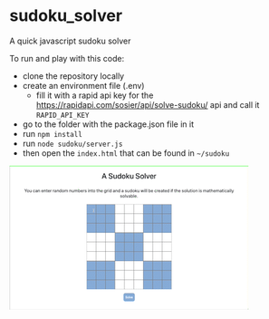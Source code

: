 # sudoku_solver
A quick javascript sudoku solver

To run and play with this code:
- clone the repository locally
- create an environment file (.env)
    - fill it with a rapid api key for the https://rapidapi.com/sosier/api/solve-sudoku/ api and call it `RAPID_API_KEY`
- go to the folder with the package.json file in it
- run `npm install`
- run `node sudoku/server.js`
- then open the `index.html` that can be found in `~/sudoku`

![Sudoku solver working](sudoku_solver_HD.gif)


